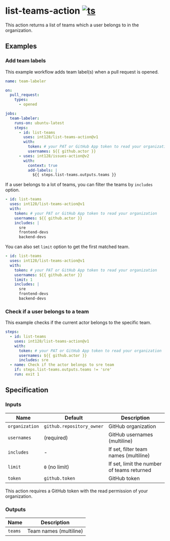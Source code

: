 # list-teams-action [![ts](https://github.com/int128/list-teams-action/actions/workflows/ts.yaml/badge.svg)](https://github.com/int128/list-teams-action/actions/workflows/ts.yaml)

This action returns a list of teams which a user belongs to in the organization.

## Examples

### Add team labels

This example workflow adds team label(s) when a pull request is opened.

```yaml
name: team-labeler

on:
  pull_request:
    types:
      - opened

jobs:
  team-labeler:
    runs-on: ubuntu-latest
    steps:
      - id: list-teams
        uses: int128/list-teams-action@v1
        with:
          token: # your PAT or GitHub App token to read your organization
          usernames: ${{ github.actor }}
      - uses: int128/issues-action@v2
        with:
          context: true
          add-labels: |
            ${{ steps.list-teams.outputs.teams }}
```

If a user belongs to a lot of teams, you can filter the teams by `includes` option.

```yaml
- id: list-teams
  uses: int128/list-teams-action@v1
  with:
    token: # your PAT or GitHub App token to read your organization
    usernames: ${{ github.actor }}
    includes: |
      sre
      frontend-devs
      backend-devs
```

You can also set `limit` option to get the first matched team.

```yaml
- id: list-teams
  uses: int128/list-teams-action@v1
  with:
    token: # your PAT or GitHub App token to read your organization
    usernames: ${{ github.actor }}
    limit: 1
    includes: |
      sre
      frontend-devs
      backend-devs
```

### Check if a user belongs to a team

This example checks if the current actor belongs to the specific team.

```yaml
steps:
  - id: list-teams
    uses: int128/list-teams-action@v1
    with:
      token: # your PAT or GitHub App token to read your organization
      usernames: ${{ github.actor }}
      includes: sre
  - name: Check if the actor belongs to sre team
    if: steps.list-teams.outputs.teams != 'sre'
    run: exit 1
```

## Specification

### Inputs

| Name           | Default                   | Description                                |
| -------------- | ------------------------- | ------------------------------------------ |
| `organization` | `github.repository_owner` | GitHub organization                        |
| `usernames`    | (required)                | GitHub usernames (multiline)               |
| `includes`     | -                         | If set, filter team names (multiline)      |
| `limit`        | `0` (no limit)            | If set, limit the number of teams returned |
| `token`        | `github.token`            | GitHub token                               |

This action requires a GitHub token with the read permission of your organization.

### Outputs

| Name    | Description            |
| ------- | ---------------------- |
| `teams` | Team names (multiline) |

